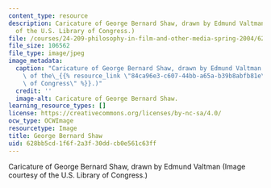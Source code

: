 ```yaml
---
content_type: resource
description: Caricature of George Bernard Shaw, drawn by Edmund Valtman (Image courtesy
  of the U.S. Library of Congress.)
file: /courses/24-209-philosophy-in-film-and-other-media-spring-2004/628bb5cd1f6f2a3f30ddcb0e561c63ff_24-209s04.jpg
file_size: 106562
file_type: image/jpeg
image_metadata:
  caption: "Caricature of George Bernard Shaw, drawn by Edmund Valtman (Image courtesy\
    \ of the\_{{% resource_link \"84ca96e3-c607-44bb-a65a-b39b8abfb81e\" \"U.S. Library\
    \ of Congress\" %}}.)"
  credit: ''
  image-alt: Caricature of George Bernard Shaw.
learning_resource_types: []
license: https://creativecommons.org/licenses/by-nc-sa/4.0/
ocw_type: OCWImage
resourcetype: Image
title: George Bernard Shaw
uid: 628bb5cd-1f6f-2a3f-30dd-cb0e561c63ff
---
```

Caricature of George Bernard Shaw, drawn by Edmund Valtman (Image courtesy of the U.S. Library of Congress.)